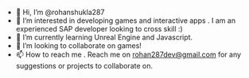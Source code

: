 - 👋 Hi, I’m @rohanshukla287
- 👀 I’m interested in developing games and interactive apps . I am an experienced SAP developer looking to cross skill :)
- 🌱 I’m currently learning Unreal Engine and Javascript.
- 💞️ I’m looking to collaborate on games!
- 📫 How to reach me . Reach me on rohan287dev@gmail.com for any suggestions or projects to collaborate on. 

<!---
rohanshukla287/rohanshukla287 is a ✨ special ✨ repository because its `README.md` (this file) appears on your GitHub profile.
You can click the Preview link to take a look at your changes.
--->
